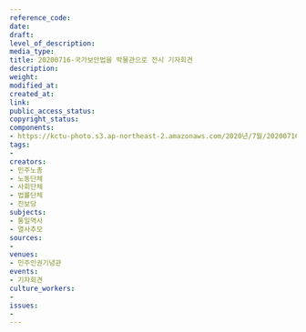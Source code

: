 ```yaml
---
reference_code: 
date: 
draft: 
level_of_description: 
media_type: 
title: 20200716-국가보안법을 박물관으로 전시 기자회견
description: 
weight: 
modified_at: 
created_at: 
link: 
public_access_status: 
copyright_status: 
components:
- https://kctu-photo.s3.ap-northeast-2.amazonaws.com/2020년/7월/20200716-국가보안법을+박물관으로+전시+기자회견/WW1D2940.jpg
tags:
- 
creators:
- 민주노총
- 노동단체
- 사회단체
- 법률단체
- 진보당
subjects:
- 통일역사
- 열사추모
sources:
- 
venues:
- 민주인권기념관
events:
- 기자회견
culture_workers:
- 
issues:
- 
---
```

